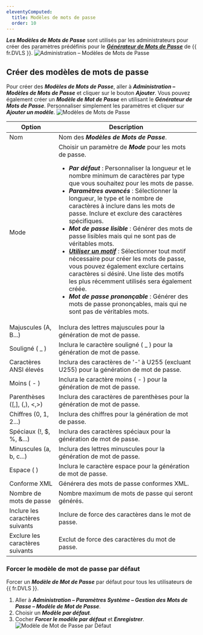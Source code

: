 ```yaml
---
eleventyComputed:
  title: Modèles de mots de passe
  order: 10
---
```

***Les Modèles de Mots de Passe*** sont utilisés par les administrateurs pour créer des paramètres prédéfinis pour le [***Générateur de Mots de Passe***](/server/web-interface/administration/templates/password-templates/password-generator/) de {{ fr.DVLS }}.
![Administration – Modèles de Mots de Passe](https://cdnweb.devolutions.net/docs/docs_en_server_clip10401.png)

## Créer des modèles de mots de passe
Pour créer des ***Modèles de Mots de Passe***, aller à ***Administration – Modèles de Mots de Passe*** et cliquer sur le bouton ***Ajouter***. Vous pouvez également créer un ***Modèle de Mot de Passe*** en utilisant le ***Générateur de Mots de Passe***. Personnaliser simplement les paramètres et cliquer sur ***Ajouter un modèle***.
![Modèles de Mots de Passe](https://cdnweb.devolutions.net/docs/docs_en_server_clip10402.png)

| Option                           | Description                                                                        |
|----------------------------------|------------------------------------------------------------------------------------|
| Nom                              | Nom des ***Modèles de Mots de Passe***.                                            |
| Mode                             | Choisir un paramètre de ***Mode*** pour les mots de passe.<ul><li>***Par défaut*** : Personnaliser la longueur et le nombre minimum de caractères par type que vous souhaitez pour les mots de passe.</li><li>***Paramètres avancés*** : Sélectionner la longueur, le type et le nombre de caractères à inclure dans les mots de passe. Inclure et exclure des caractères spécifiques.</li><li>***Mot de passe lisible*** : Générer des mots de passe lisibles mais qui ne sont pas de véritables mots.</li><li>[***Utiliser un motif***](/server/web-interface/administration/templates/password-templates/use-a-pattern-password/) : Sélectionner tout motif nécessaire pour créer les mots de passe, vous pouvez également exclure certains caractères si désiré. Une liste des motifs les plus récemment utilisés sera également créée.</li><li>***Mot de passe prononçable*** : Générer des mots de passe prononçables, mais qui ne sont pas de véritables mots.</li></ul> |
| Majuscules (A, B...)             | Inclura des lettres majuscules pour la génération de mot de passe.                 |
| Souligné ( _ )                   | Inclura le caractère souligné ( _ ) pour la génération de mot de passe.            |
| Caractères ANSI élevés           | Inclura des caractères de '-' à U255 (excluant U255) pour la génération de mot de passe. |
| Moins ( - )                      | Inclura le caractère moins ( - ) pour la génération de mot de passe.               |
| Parenthèses ([,], (,), <,>)      | Inclura des caractères de parenthèses pour la génération de mot de passe.          |
| Chiffres (0, 1, 2...)            | Inclura des chiffres pour la génération de mot de passe.                           |
| Spéciaux (!, $, %, &...)         | Inclura des caractères spéciaux pour la génération de mot de passe.                |
| Minuscules (a, b, c...)          | Inclura des lettres minuscules pour la génération de mot de passe.                 |
| Espace ( )                       | Inclura le caractère espace pour la génération de mot de passe.                    |
| Conforme XML                     | Générera des mots de passe conformes XML.                                          |
| Nombre de mots de passe          | Nombre maximum de mots de passe qui seront générés.                                |
| Inclure les caractères suivants  | Inclure de force des caractères dans le mot de passe.                              |
| Exclure les caractères suivants  | Exclut de force des caractères du mot de passe.                                    |

### Forcer le modèle de mot de passe par défaut
Forcer un ***Modèle de Mot de Passe*** par défaut pour tous les utilisateurs de {{ fr.DVLS }}.
1. Aller à ***Administration – Paramètres Système – Gestion des Mots de Passe – Modèle de Mot de Passe***.
2. Choisir un ***Modèle par défaut***.
3. Cocher ***Forcer le modèle par défaut*** et ***Enregistrer***.
![Modèle de Mot de Passe par Défaut](https://cdnweb.devolutions.net/docs/docs_en_server_ServerOp4087.png)

